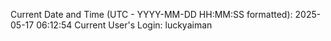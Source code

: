 Current Date and Time (UTC - YYYY-MM-DD HH:MM:SS formatted): 2025-05-17 06:12:54
Current User's Login: luckyaiman
